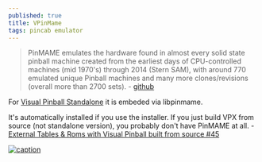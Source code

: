 ```yaml
---
published: true
title: VPinMame
tags: pincab emulator
---
```

> PinMAME emulates the hardware found in almost every solid state pinball machine created from the earliest days of CPU-controlled machines (mid 1970's) through 2014 (Stern SAM), with around 770 emulated unique Pinball machines and many more clones/revisions (overall more than 2700 sets). - [github](https://github.com/vpinball/pinmame)

For [Visual Pinball Standalone](https://github.com/vpinball/vpinball/blob/standalone/standalone/README.md) it is embeded via libpinmame.

It's automatically installed if you use the installer. If you just build VPX from source (not standalone version), you probably don't have PinMAME at all. - [ External Tables & Roms with Visual Pinball built from source #45 ](https://github.com/vpinball/vpinball/issues/45#issuecomment-1066202713)

[![caption](https://i.imgur.com/DRxjPjz.png)](https://vpuniverse.com/forums/topic/4928-dmdext-freezy-and-future-pinball-real-and-virtual-dmd-support/?tab=comments)
